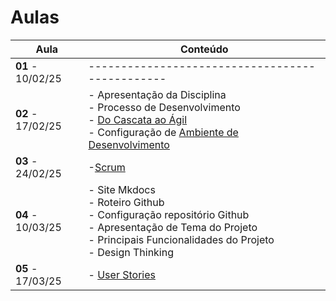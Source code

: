 # Aulas

| Aula                     | Conteúdo                                                                                                                                                                                                                            |
| ------------------------ | ------------------------------------------------------------------------------------------------------------------------------------------------------------------------------------------------------------------------------------ |
| __01__ - 10/02/25  | -----------------------------------------------                                                                                                                                                                                      |
| __02__ - 17/02/25 | - Apresentação da Disciplina <br> - Processo de Desenvolvimento <br> - [Do Cascata ao Ágil](../assets/Aulas/Do%20Cascata%20ao%20Ágil%20-%20Front-End.pdf) <br> - Configuração de [ Ambiente de Desenvolvimento](https://liveestacio-my.sharepoint.com/:w:/g/personal/00661711722_professores_ibmec_edu_br/EU2fCcJwgTFLvWNyOSUtNWABAykAdvtuiY2eOTitau10zA?e=NyuXZm) |
| __03__ - 24/02/25 | -[Scrum](../assets/Aulas/Mapa+do+Scrum+Framework+utilizado+nas+aulas.pdf) |
| __04__ - 10/03/25 | - Site Mkdocs <br> - Roteiro Github <br>- Configuração repositório Github <br> - Apresentação de Tema do Projeto <br> - Principais Funcionalidades do Projeto <br> - Design Thinking|
| __05__ - 17/03/25   | - [User Stories](../assets/Aulas/Scrum.pdf) |
<!--
| __03__ - 22/08/24   | - Apresentação de Tema do Projeto<br>- Configuração de [ Ambiente de Desenvolvimento](https://liveestacio-my.sharepoint.com/:w:/g/personal/00661711722_professores_ibmec_edu_br/EU2fCcJwgTFLvWNyOSUtNWABAykAdvtuiY2eOTitau10zA?e=NyuXZm)<br> |
| __04__ - 29/08/24   | - Site Mkdocs<br>- Roteiro Github<br>- Configuração repositório Github<br>- Apresentação de Tema do Projeto<br>- Principais Funcionalidades do Projeto |
| __05__ - 05/09/24   | Ibmec Day |
| __06__ - 12/09/24   | - 5w2h<br>- [Brainstorm](../assets/Aulas/O%20processo%20de brainstorm.pdf)<br>- [Mapa Mental](../assets/Aulas/Mapa%20Mental.pdf)<br>- [Scrum](../assets/Aulas/Mapa+do+Scrum+Framework+utilizado+nas+aulas.pdf)<br>- [User Stories](../assets/Aulas/Scrum.pdf) |
| __07__ - 19/09/24   | - Documento de Visão<br>- Metologia Ágil (Scrum - Sprints)<br>- Protótipo/Figma-MarvelApp<br>- [Análise de Tarefas](../assets/Aulas/Análise%20de%20Tarefas.pdf) |
| __08__ - 26/09/24   | AP1 |
| __09__ - 03/10/24   | [Avaliação de Interfaces](../assets/Aulas/Avaliação_de_Interfaces.pdf) | 
| __10__ - 10/10/24   | [Introdução ao React](../assets/Aulas/Introducao-ao-Reactjs.pdf) | 
| __11__ - 17/10/24   | App React Vite - [Componentes](../_Disciplina/Roteiros/React/Componentes.md) |
-->
